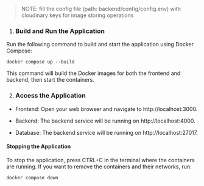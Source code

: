 > NOTE: fill the config file (path: backend/config/config.env) with cloudinary keys for image storing operations

1. ### Build and Run the Application
Run the following command to build and start the application using Docker Compose:
```
docker compose up --build
```
This command will build the Docker images for both the frontend and backend, then start the containers.

2. ### Access the Application

- Frontend: Open your web browser and navigate to http://localhost:3000.

- Backend: The backend service will be running on http://localhost:4000.

- Database: The backend service will be running on http://localhost:27017.

#### Stopping the Application
To stop the application, press CTRL+C in the terminal where the containers are running. If you want to remove the containers and their networks, run:
```
docker compose down
```
